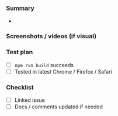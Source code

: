 ### Summary

- 

### Screenshots / videos (if visual)

### Test plan
- [ ] `npm run build` succeeds
- [ ] Tested in latest Chrome / Firefox / Safari

### Checklist
- [ ] Linked issue
- [ ] Docs / comments updated if needed
